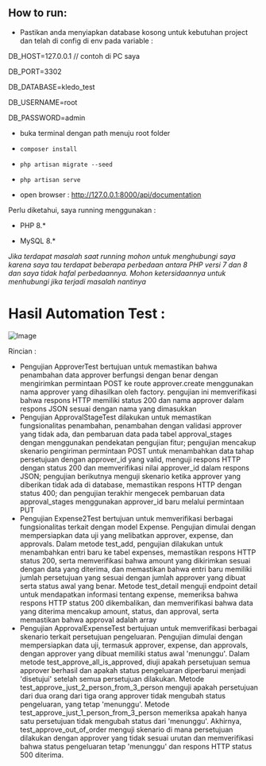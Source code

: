 


## How to run:



- Pastikan anda menyiapkan database kosong untuk kebutuhan project dan telah di config di env pada variable :

DB_HOST=127.0.0.1 // contoh di PC saya

DB_PORT=3302

DB_DATABASE=kledo_test

DB_USERNAME=root

DB_PASSWORD=admin

- buka terminal dengan path menuju root folder

-  `composer install`

-  `php artisan migrate --seed`

-  `php artisan serve`

- open browser : http://127.0.0.1:8000/api/documentation



Perlu diketahui, saya running menggunakan :

- PHP 8.*

- MySQL 8.*



*Jika terdapat masalah saat running mohon untuk menghubungi saya karena saya tau terdapat beberapa perbedaan antara PHP versi 7 dan 8 dan saya tidak hafal perbedaannya. Mohon ketersidaannya untuk menhubungi jika terjadi masalah nantinya*



# Hasil Automation Test :
![Image](https://drive.google.com/file/d/1zvSimRqijIwFfXIU21KBkkFm9JLTIzNG/view?usp=sharing)

Rincian :
- Pengujian ApproverTest bertujuan untuk memastikan bahwa penambahan data approver berfungsi dengan benar dengan mengirimkan permintaan POST ke route approver.create menggunakan nama approver yang dihasilkan oleh factory. pengujian ini memverifikasi bahwa respons HTTP memiliki status 200 dan nama approver dalam respons JSON sesuai dengan nama yang dimasukkan
- Pengujian ApprovalStageTest dilakukan untuk memastikan fungsionalitas penambahan, penambahan dengan validasi approver yang tidak ada, dan pembaruan data pada tabel approval_stages dengan menggunakan pendekatan pengujian fitur; pengujian mencakup skenario pengiriman permintaan POST untuk menambahkan data tahap persetujuan dengan approver_id yang valid, menguji respons HTTP dengan status 200 dan memverifikasi nilai approver_id dalam respons JSON; pengujian berikutnya menguji skenario ketika approver yang diberikan tidak ada di database, memastikan respons HTTP dengan status 400; dan pengujian terakhir mengecek pembaruan data approval_stages menggunakan approver_id baru melalui permintaan PUT
- Pengujian Expense2Test bertujuan untuk memverifikasi berbagai fungsionalitas terkait dengan model Expense. Pengujian dimulai dengan mempersiapkan data uji yang melibatkan approver, expense, dan approvals. Dalam metode test_add, pengujian dilakukan untuk menambahkan entri baru ke tabel expenses, memastikan respons HTTP status 200, serta memverifikasi bahwa amount yang dikirimkan sesuai dengan data yang diterima, dan memastikan bahwa entri baru memiliki jumlah persetujuan yang sesuai dengan jumlah approver yang dibuat serta status awal yang benar. Metode test_detail menguji endpoint detail untuk mendapatkan informasi tentang expense, memeriksa bahwa respons HTTP status 200 dikembalikan, dan memverifikasi bahwa data yang diterima mencakup amount, status, dan approval, serta memastikan bahwa approval adalah array
- Pengujian ApprovalExpenseTest bertujuan untuk memverifikasi berbagai skenario terkait persetujuan pengeluaran. Pengujian dimulai dengan mempersiapkan data uji, termasuk approver, expense, dan approvals, dengan approver yang dibuat memiliki status awal 'menunggu'. Dalam metode test_approve_all_is_approved, diuji apakah persetujuan semua approver berhasil dan apakah status pengeluaran diperbarui menjadi 'disetujui' setelah semua persetujuan dilakukan. Metode test_approve_just_2_person_from_3_person menguji apakah persetujuan dari dua orang dari tiga orang approver tidak mengubah status pengeluaran, yang tetap 'menunggu'. Metode test_approve_just_1_person_from_3_person memeriksa apakah hanya satu persetujuan tidak mengubah status dari 'menunggu'. Akhirnya, test_approve_out_of_order menguji skenario di mana persetujuan dilakukan dengan approver yang tidak sesuai urutan dan memverifikasi bahwa status pengeluaran tetap 'menunggu' dan respons HTTP status 500 diterima.
